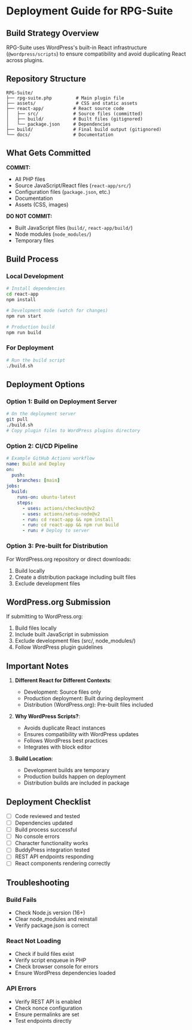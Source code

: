 # Deployment Guide for RPG-Suite

## Build Strategy Overview

RPG-Suite uses WordPress's built-in React infrastructure (`@wordpress/scripts`) to ensure compatibility and avoid duplicating React across plugins.

## Repository Structure

```
RPG-Suite/
├── rpg-suite.php         # Main plugin file
├── assets/               # CSS and static assets
├── react-app/           # React source code
│   ├── src/             # Source files (committed)
│   ├── build/           # Built files (gitignored)
│   └── package.json     # Dependencies
├── build/               # Final build output (gitignored)
└── docs/                # Documentation
```

## What Gets Committed

**COMMIT:**
- All PHP files
- Source JavaScript/React files (`react-app/src/`)
- Configuration files (`package.json`, etc.)
- Documentation
- Assets (CSS, images)

**DO NOT COMMIT:**
- Built JavaScript files (`build/`, `react-app/build/`)
- Node modules (`node_modules/`)
- Temporary files

## Build Process

### Local Development
```bash
# Install dependencies
cd react-app
npm install

# Development mode (watch for changes)
npm run start

# Production build
npm run build
```

### For Deployment
```bash
# Run the build script
./build.sh
```

## Deployment Options

### Option 1: Build on Deployment Server
```bash
# On the deployment server
git pull
./build.sh
# Copy plugin files to WordPress plugins directory
```

### Option 2: CI/CD Pipeline
```yaml
# Example GitHub Actions workflow
name: Build and Deploy
on:
  push:
    branches: [main]
jobs:
  build:
    runs-on: ubuntu-latest
    steps:
      - uses: actions/checkout@v2
      - uses: actions/setup-node@v2
      - run: cd react-app && npm install
      - run: cd react-app && npm run build
      - run: # Deploy to server
```

### Option 3: Pre-built for Distribution
For WordPress.org repository or direct downloads:
1. Build locally
2. Create a distribution package including built files
3. Exclude development files

## WordPress.org Submission

If submitting to WordPress.org:
1. Build files locally
2. Include built JavaScript in submission
3. Exclude development files (src/, node_modules/)
4. Follow WordPress plugin guidelines

## Important Notes

1. **Different React for Different Contexts**:
   - Development: Source files only
   - Production deployment: Built during deployment
   - Distribution (WordPress.org): Pre-built files included

2. **Why WordPress Scripts?**:
   - Avoids duplicate React instances
   - Ensures compatibility with WordPress updates
   - Follows WordPress best practices
   - Integrates with block editor

3. **Build Location**:
   - Development builds are temporary
   - Production builds happen on deployment
   - Distribution builds are included in package

## Deployment Checklist

- [ ] Code reviewed and tested
- [ ] Dependencies updated
- [ ] Build process successful
- [ ] No console errors
- [ ] Character functionality works
- [ ] BuddyPress integration tested
- [ ] REST API endpoints responding
- [ ] React components rendering correctly

## Troubleshooting

### Build Fails
- Check Node.js version (16+)
- Clear node_modules and reinstall
- Verify package.json is correct

### React Not Loading
- Check if build files exist
- Verify script enqueue in PHP
- Check browser console for errors
- Ensure WordPress dependencies loaded

### API Errors
- Verify REST API is enabled
- Check nonce configuration
- Ensure permalinks are set
- Test endpoints directly